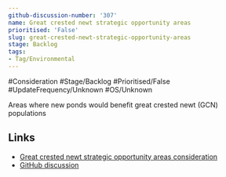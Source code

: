 ```yaml
---
github-discussion-number: '307'
name: Great crested newt strategic opportunity areas
prioritised: 'False'
slug: great-crested-newt-strategic-opportunity-areas
stage: Backlog
tags:
- Tag/Environmental
---
```


#Consideration #Stage/Backlog #Prioritised/False #UpdateFrequency/Unknown #OS/Unknown

Areas where new ponds would benefit great crested newt (GCN) populations

## Links

* [Great crested newt strategic opportunity areas consideration](https://design.planning.data.gov.uk/planning-consideration/great-crested-newt-strategic-opportunity-areas)
* [GitHub discussion](https://github.com/digital-land/data-standards-backlog/discussions/307)